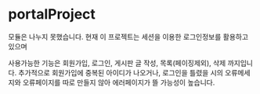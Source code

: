 # portalProject

모듈은 나누지 못했습니다.
현재 이 프로젝트는 세션을 이용한 로그인정보를 활용하고 있으며

사용가능한 기능은 회원가입, 로그인, 게시판 글 작성, 목록(페이징제외), 삭제 까지입니다.
추가적으로 회원가입에 중복된 아이디가 나오거나, 로그인을 틀렸을 시의 오류메세지와 오류페이지를 따로 만들지 않아 에러페이지가 뜰 가능성이 높습니다.
